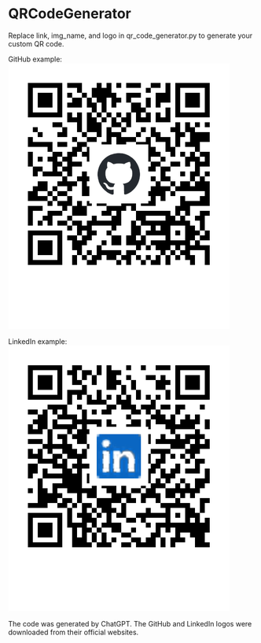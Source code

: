# QRCodeGenerator

Replace link, img_name, and logo in qr_code_generator.py to generate your custom QR code.  

GitHub example:  
![GitHub_example.png](GitHub_example.png)  
  
LinkedIn example:  
![LinkedIn_example.png](LinkedIn_example.png)  

The code was generated by ChatGPT.
The GitHub and LinkedIn logos were downloaded from their official websites.